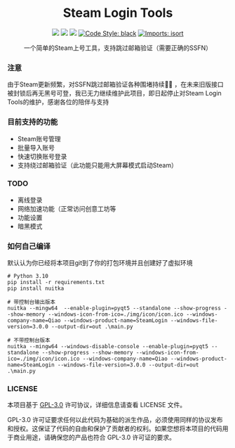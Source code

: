 <div align="center">

# Steam Login Tools

[![](https://img.shields.io/badge/Python-3.10%2B-blue)](https://www.python.org/)
[![](https://img.shields.io/badge/PyQt-5.15-orange)](https://www.python.org/)
[![](https://img.shields.io/badge/license-GPL--3.0-green)](https://github.com/ruixiaotian/steam-login-tools/blob/main/LICENSE)
[![Code Style: black](https://img.shields.io/badge/code%20style-black-000000.svg)](https://github.com/psf/black)
[![Imports: isort](https://img.shields.io/badge/%20imports-isort-%231674b1?style=flat&labelColor=ef8336)](https://pycqa.github.io/isort/)

一个简单的Steam上号工具，支持跳过邮箱验证（需要正确的SSFN）

</div>

### 注意
由于Steam更新频繁，对SSFN跳过邮箱验证各种围堵持续👊🐔 ，在未来旧版接口被封锁后再无黑号可登，我已无力继续维护此项目，即日起停止对Steam Login Tools的维护，感谢各位的陪伴与支持

### 目前支持的功能

 + Steam账号管理
 + 批量导入账号
 + 快速切换账号登录
 + 支持绕过邮箱验证（此功能只能用大屏幕模式启动Steam）

### TODO
+ 离线登录
+ 网络加速功能（正常访问创意工坊等
+ 功能设置
+ 暗黑模式

### 如何自己编译
默认认为你已经将本项目git到了你的打包环境并且创建好了虚拟环境
```
# Python 3.10
pip install -r requirements.txt
pip install nuitka

# 带控制台输出版本
nuitka --mingw64  --enable-plugin=pyqt5 --standalone --show-progress --show-memory --windows-icon-from-ico=./img/icon/icon.ico --windows-company-name=Qiao --windows-product-name=SteamLogin --windows-file-version=3.0.0 --output-dir=out .\main.py

# 不带控制台版本
nuitka --mingw64 --windows-disable-console --enable-plugin=pyqt5 --standalone --show-progress --show-memory --windows-icon-from-ico=./img/icon/icon.ico --windows-company-name=Qiao --windows-product-name=SteamLogin --windows-file-version=3.0.0 --output-dir=out .\main.py
```

### LICENSE
本项目基于 [GPL-3.0](https://www.gnu.org/licenses/quick-guide-gplv3.html) 许可协议，详细信息请查看 LICENSE 文件。

GPL-3.0 许可证要求任何以此代码为基础的派生作品，必须使用同样的协议发布和授权。这保证了代码的自由和保护了贡献者的权利。如果您想将本项目的代码用于商业用途，请确保您的产品也符合 GPL-3.0 许可证的要求。
